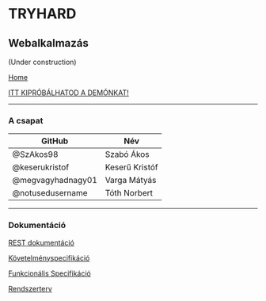 # TRYHARD

## Webalkalmazás 

(Under construction)

[Home](https://notusedusername.github.io/projectcodetwo/)

[ITT KIPRÓBÁLHATOD A DEMÓNKAT!](https://notusedusername.github.io/projectcodetwo/proto/proto.html)

----

### A csapat

 GitHub|Név 
------|-----
@SzAkos98 | Szabó Ákos
@keserukristof| Keserű Kristóf
@megvagyhadnagy01 | Varga Mátyás
@notusedusername|Tóth Norbert

-----

### Dokumentáció
 
 [REST dokumentáció](https://documenter.getpostman.com/view/9456191/SW7aX7vQ?version=latest)
 
 [Követelményspecifikáció](/docs/követelmenySpecifikacio.md)
 
 [Funkcionális Specifikáció](docs/functionalSpecifikacio.md)
 
 [Rendszerterv](/docs/rendszerterv.md)
 
 